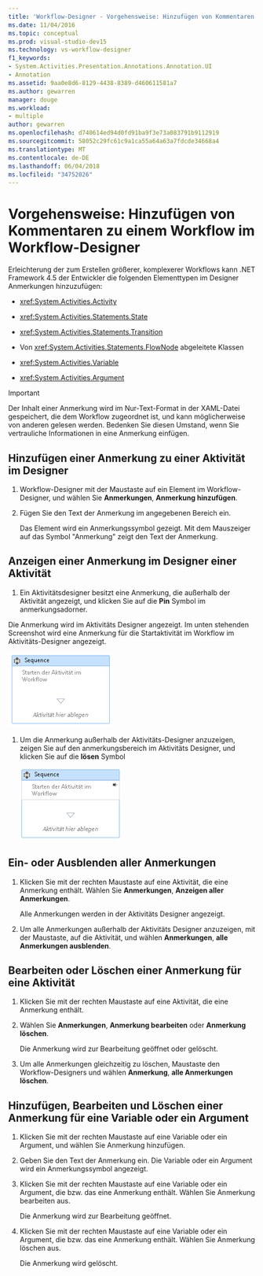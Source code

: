 ```yaml
---
title: 'Workflow-Designer - Vorgehensweise: Hinzufügen von Kommentaren zu einem Workflow'
ms.date: 11/04/2016
ms.topic: conceptual
ms.prod: visual-studio-dev15
ms.technology: vs-workflow-designer
f1_keywords:
- System.Activities.Presentation.Annotations.Annotation.UI
- Annotation
ms.assetid: 9aa0e8d6-8129-4438-8389-d460611581a7
ms.author: gewarren
manager: douge
ms.workload:
- multiple
author: gewarren
ms.openlocfilehash: d740614ed94d0fd91ba9f3e73a083791b9112919
ms.sourcegitcommit: 58052c29fc61c9a1ca55a64a63a7fdcde34668a4
ms.translationtype: MT
ms.contentlocale: de-DE
ms.lasthandoff: 06/04/2018
ms.locfileid: "34752026"
---
```

# <a name="how-to-add-comments-to-a-workflow-in-the-workflow-designer"></a>Vorgehensweise: Hinzufügen von Kommentaren zu einem Workflow im Workflow-Designer

Erleichterung der zum Erstellen größerer, komplexerer Workflows kann .NET Framework 4.5 der Entwickler die folgenden Elementtypen im Designer Anmerkungen hinzuzufügen:

-   <xref:System.Activities.Activity>

-   <xref:System.Activities.Statements.State>

-   <xref:System.Activities.Statements.Transition>

-   Von <xref:System.Activities.Statements.FlowNode> abgeleitete Klassen

-   <xref:System.Activities.Variable>

-   <xref:System.Activities.Argument>

> [!IMPORTANT]
> Der Inhalt einer Anmerkung wird im Nur-Text-Format in der XAML-Datei gespeichert, die dem Workflow zugeordnet ist, und kann möglicherweise von anderen gelesen werden. Bedenken Sie diesen Umstand, wenn Sie vertrauliche Informationen in eine Anmerkung einfügen.

## <a name="adding-an-annotation-to-an-activity-in-the-designer"></a>Hinzufügen einer Anmerkung zu einer Aktivität im Designer

1. Workflow-Designer mit der Maustaste auf ein Element im Workflow-Designer, und wählen Sie **Anmerkungen**, **Anmerkung hinzufügen**.

1. Fügen Sie den Text der Anmerkung im angegebenen Bereich ein.

   Das Element wird ein Anmerkungssymbol gezeigt. Mit dem Mauszeiger auf das Symbol "Anmerkung" zeigt den Text der Anmerkung.

## <a name="displaying-an-annotation-in-an-activitys-designer"></a>Anzeigen einer Anmerkung im Designer einer Aktivität

1.  Ein Aktivitätsdesigner besitzt eine Anmerkung, die außerhalb der Aktivität angezeigt, und klicken Sie auf die **Pin** Symbol im anmerkungsadorner.

   Die Anmerkung wird im Aktivitäts Designer angezeigt. Im unten stehenden Screenshot wird eine Anmerkung für die Startaktivität im Workflow im Aktivitäts-Designer angezeigt.

   ![Im Aktivitäts-Designer angezeigte Anmerkung](../workflow-designer/media/annotationindesigner.png)

1. Um die Anmerkung außerhalb der Aktivitäts-Designer anzuzeigen, zeigen Sie auf den anmerkungsbereich im Aktivitäts Designer, und klicken Sie auf die **lösen** Symbol

   ![Außerhalb eines Aktivitäts-Designers angezeigte Anmerkung](../workflow-designer/media/annotationoutsidedesigner.png)

## <a name="showing-or-hiding-all-annotations"></a>Ein- oder Ausblenden aller Anmerkungen

1. Klicken Sie mit der rechten Maustaste auf eine Aktivität, die eine Anmerkung enthält. Wählen Sie **Anmerkungen**, **Anzeigen aller Anmerkungen**.

   Alle Anmerkungen werden in der Aktivitäts Designer angezeigt.

1. Um alle Anmerkungen außerhalb der Aktivitäts Designer anzuzeigen, mit der Maustaste, auf die Aktivität, und wählen **Anmerkungen**, **alle Anmerkungen ausblenden**.

## <a name="editing-or-deleting-an-annotation-for-an-activity"></a>Bearbeiten oder Löschen einer Anmerkung für eine Aktivität

1. Klicken Sie mit der rechten Maustaste auf eine Aktivität, die eine Anmerkung enthält.

1. Wählen Sie **Anmerkungen**, **Anmerkung bearbeiten** oder **Anmerkung löschen**.

   Die Anmerkung wird zur Bearbeitung geöffnet oder gelöscht.

1. Um alle Anmerkungen gleichzeitig zu löschen, Maustaste den Workflow-Designers und wählen **Anmerkung**, **alle Anmerkungen löschen**.

## <a name="adding-editing-and-deleting-an-annotation-for-a-variable-or-argument"></a>Hinzufügen, Bearbeiten und Löschen einer Anmerkung für eine Variable oder ein Argument

1. Klicken Sie mit der rechten Maustaste auf eine Variable oder ein Argument, und wählen Sie Anmerkung hinzufügen.

1. Geben Sie den Text der Anmerkung ein. Die Variable oder ein Argument wird ein Anmerkungssymbol angezeigt.

1. Klicken Sie mit der rechten Maustaste auf eine Variable oder ein Argument, die bzw. das eine Anmerkung enthält. Wählen Sie Anmerkung bearbeiten aus.

   Die Anmerkung wird zur Bearbeitung geöffnet.

1. Klicken Sie mit der rechten Maustaste auf eine Variable oder ein Argument, die bzw. das eine Anmerkung enthält. Wählen Sie Anmerkung löschen aus.

   Die Anmerkung wird gelöscht.